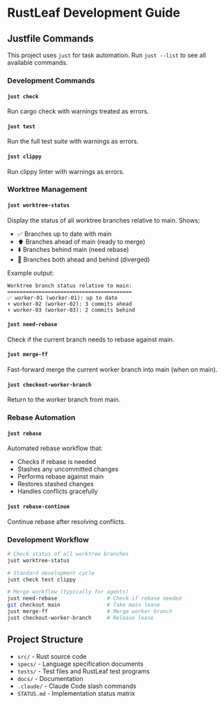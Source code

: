 # RustLeaf Development Guide

## Justfile Commands

This project uses `just` for task automation. Run `just --list` to see all available commands.

### Development Commands

#### `just check`
Run cargo check with warnings treated as errors.

#### `just test` 
Run the full test suite with warnings as errors.

#### `just clippy`
Run clippy linter with warnings as errors.

### Worktree Management

#### `just worktree-status`
Display the status of all worktree branches relative to main. Shows:
- ✅ Branches up to date with main
- ⬆️ Branches ahead of main (ready to merge)  
- ⬇️ Branches behind main (need rebase)
- 🔀 Branches both ahead and behind (diverged)

Example output:
```
Worktree branch status relative to main:
========================================
✅ worker-01 (worker-01): up to date
⬆️ worker-02 (worker-02): 3 commits ahead
⬇️ worker-03 (worker-03): 2 commits behind
```

#### `just need-rebase`
Check if the current branch needs to rebase against main.

#### `just merge-ff`
Fast-forward merge the current worker branch into main (when on main).

#### `just checkout-worker-branch`
Return to the worker branch from main.

### Rebase Automation

#### `just rebase`
Automated rebase workflow that:
- Checks if rebase is needed
- Stashes any uncommitted changes
- Performs rebase against main
- Restores stashed changes
- Handles conflicts gracefully

#### `just rebase-continue`
Continue rebase after resolving conflicts.

### Development Workflow

```bash
# Check status of all worktree branches
just worktree-status

# Standard development cycle
just check test clippy

# Merge workflow (typically for agents)
just need-rebase                # Check if rebase needed
git checkout main               # Take main lease  
just merge-ff                   # Merge worker branch
just checkout-worker-branch     # Release lease
```

## Project Structure

- `src/` - Rust source code
- `specs/` - Language specification documents
- `tests/` - Test files and RustLeaf test programs
- `docs/` - Documentation
- `.claude/` - Claude Code slash commands
- `STATUS.md` - Implementation status matrix